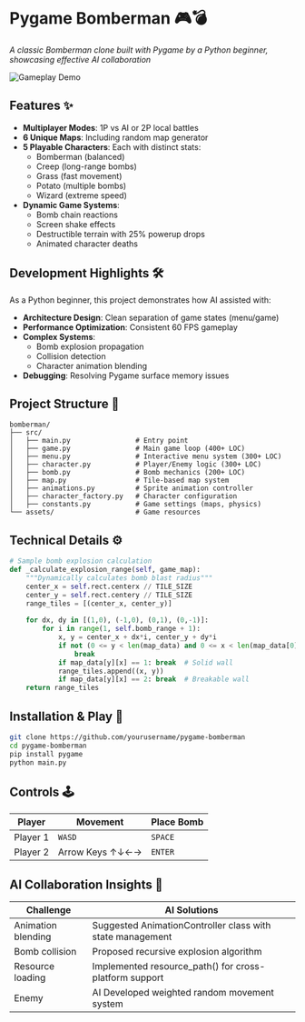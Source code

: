 # Pygame Bomberman 🎮💣

*A classic Bomberman clone built with Pygame by a Python beginner, showcasing effective AI collaboration*

![Gameplay Demo](assets/screenshots/gameplay.png) 

## Features ✨
- **Multiplayer Modes**: 1P vs AI or 2P local battles
- **6 Unique Maps**: Including random map generator
- **5 Playable Characters**: Each with distinct stats:
  - Bomberman (balanced)
  - Creep (long-range bombs)
  - Grass (fast movement)
  - Potato (multiple bombs)
  - Wizard (extreme speed)
- **Dynamic Game Systems**:
  - Bomb chain reactions
  - Screen shake effects
  - Destructible terrain with 25% powerup drops
  - Animated character deaths

## Development Highlights 🛠️
As a Python beginner, this project demonstrates how AI assisted with:
- **Architecture Design**: Clean separation of game states (menu/game)
- **Performance Optimization**: Consistent 60 FPS gameplay
- **Complex Systems**:
  - Bomb explosion propagation
  - Collision detection
  - Character animation blending
- **Debugging**: Resolving Pygame surface memory issues

## Project Structure 📂
    bomberman/
    ├── src/
    │   ├── main.py                # Entry point
    │   ├── game.py                # Main game loop (400+ LOC)
    │   ├── menu.py                # Interactive menu system (300+ LOC)
    │   ├── character.py           # Player/Enemy logic (300+ LOC)
    │   ├── bomb.py                # Bomb mechanics (200+ LOC)
    │   ├── map.py                 # Tile-based map system
    │   ├── animations.py          # Sprite animation controller
    │   ├── character_factory.py   # Character configuration
    │   ├── constants.py           # Game settings (maps, physics)
    └── assets/                    # Game resources


## Technical Details ⚙️
```python
# Sample bomb explosion calculation
def _calculate_explosion_range(self, game_map):
    """Dynamically calculates bomb blast radius"""
    center_x = self.rect.centerx // TILE_SIZE
    center_y = self.rect.centery // TILE_SIZE
    range_tiles = [(center_x, center_y)]
    
    for dx, dy in [(1,0), (-1,0), (0,1), (0,-1)]:
        for i in range(1, self.bomb_range + 1):
            x, y = center_x + dx*i, center_y + dy*i
            if not (0 <= y < len(map_data) and 0 <= x < len(map_data[0]):
                break
            if map_data[y][x] == 1: break  # Solid wall
            range_tiles.append((x, y))
            if map_data[y][x] == 2: break  # Breakable wall
    return range_tiles
```

## Installation & Play 🚀
```bash
git clone https://github.com/yourusername/pygame-bomberman
cd pygame-bomberman
pip install pygame
python main.py
```

## Controls 🕹️

| Player  | Movement      | Place Bomb |
|---------|---------------|------------|
| Player 1| `WASD`        | `SPACE`    |
| Player 2| Arrow Keys ↑↓←→ | `ENTER`    |

## AI Collaboration Insights 🤖

| Challenge          | AI Solutions                      |
|-----------|-----------------------------------|
| Animation blending      |Suggested AnimationController class with state management |
| Bomb collision   | Proposed recursive explosion algorithm                       |
| Resource loading      | Implemented resource_path() for cross-platform support      |
| Enemy     | AI	Developed weighted random movement system                    |
